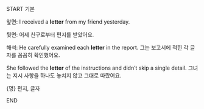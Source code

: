 START
기본

앞면:
I received a **letter** from my friend yesterday.

뒷면:
어제 친구로부터 편지를 받았어요.

해석:
He carefully examined each **letter** in the report.
그는 보고서에 적힌 각 글자를 꼼꼼히 확인했어요.

She followed the **letter** of the instructions and didn’t skip a single detail.
그녀는 지시 사항을 하나도 놓치지 않고 그대로 따랐어요.

{명} 편지, 글자
<!--ID: 1744285236975-->
END